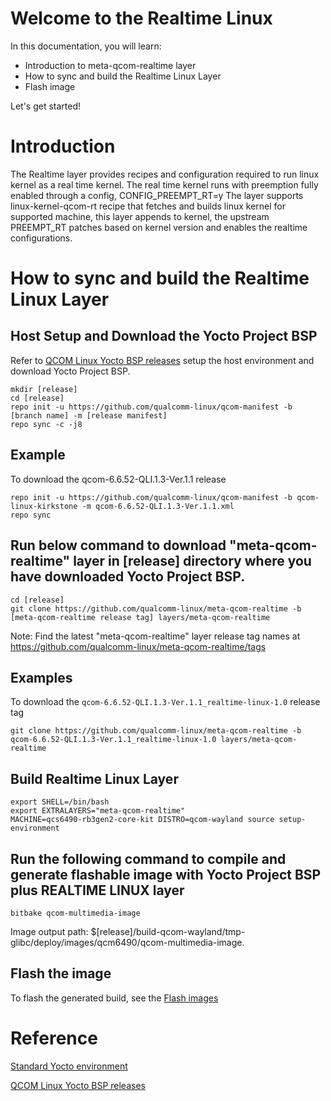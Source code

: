 # Welcome to the Realtime Linux

In this documentation, you will learn:
- Introduction to meta-qcom-realtime layer
- How to sync and build the Realtime Linux Layer
- Flash image

Let's get started!

# Introduction
The Realtime layer provides recipes and configuration required to run linux kernel as a real time kernel.
The real time kernel runs with preemption fully enabled through a config, CONFIG_PREEMPT_RT=y
The layer supports linux-kernel-qcom-rt recipe that fetches and builds linux kernel for supported machine,
this layer appends to kernel, the upstream PREEMPT_RT patches based on kernel version and enables the realtime
configurations.

# How to sync and build the Realtime Linux Layer

## Host Setup and Download the Yocto Project BSP

Refer to [QCOM Linux Yocto BSP releases](https://github.com/qualcomm-linux/qcom-manifest/blob/qcom-linux-kirkstone/README.md) setup the host environment and download Yocto Project BSP.

```shell
mkdir [release]
cd [release]
repo init -u https://github.com/qualcomm-linux/qcom-manifest -b [branch name] -m [release manifest]
repo sync -c -j8
```
## Example
To download the qcom-6.6.52-QLI.1.3-Ver.1.1 release

```shell
repo init -u https://github.com/qualcomm-linux/qcom-manifest -b qcom-linux-kirkstone -m qcom-6.6.52-QLI.1.3-Ver.1.1.xml
repo sync
```

## Run below command to download "meta-qcom-realtime" layer in [release] directory where you have downloaded Yocto Project BSP.

```shell
cd [release]
git clone https://github.com/qualcomm-linux/meta-qcom-realtime -b [meta-qcom-realtime release tag] layers/meta-qcom-realtime
```
Note: Find the latest "meta-qcom-realtime" layer release tag names at https://github.com/qualcomm-linux/meta-qcom-realtime/tags

## Examples

To download the `qcom-6.6.52-QLI.1.3-Ver.1.1_realtime-linux-1.0` release tag
```shell
git clone https://github.com/qualcomm-linux/meta-qcom-realtime -b qcom-6.6.52-QLI.1.3-Ver.1.1_realtime-linux-1.0 layers/meta-qcom-realtime
```

## Build Realtime Linux Layer

```shell
export SHELL=/bin/bash
export EXTRALAYERS="meta-qcom-realtime"
MACHINE=qcs6490-rb3gen2-core-kit DISTRO=qcom-wayland source setup-environment
```

## Run the following command to compile and generate flashable image with Yocto Project BSP plus REALTIME LINUX layer
```shell
bitbake qcom-multimedia-image
```
Image output path: $[release]/build-qcom-wayland/tmp-glibc/deploy/images/qcm6490/qcom-multimedia-image.

## Flash the image

To flash the generated build, see the [Flash images](https://docs.qualcomm.com/bundle/publicresource/topics/80-70017-254/flash_images.html?vproduct=1601111740013072&latest=true)

# Reference

[Standard Yocto environment](https://docs.yoctoproject.org/4.0.22/brief-yoctoprojectqs/index.html)

[QCOM Linux Yocto BSP releases](https://github.com/qualcomm-linux/qcom-manifest/blob/qcom-linux-kirkstone/README.md)
